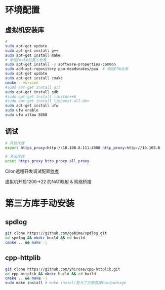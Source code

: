 # 环境配置
## 虚拟机安装库
```bash
# 
sudo apt-get update
sudo apt-get install g++
sudo apt-get install make
# 添加Cmake的官方仓库
sudo apt-get install -y software-properties-common
sudo add-apt-repository ppa:deadsnakes/ppa  # 添加PPA仓库
sudo apt-get update
sudo apt-get install cmake
cmake --version
#sudo apt-get install git
sudo apt-get install gdb
#sudo apt-get install libstdc++6
#sudo apt-get install libboost-all-dev
sudo apt-get install ufw
sudo ufw enable
sudo ufw allow 8080

```
## 调试
```bash
# 开启代理
export https_proxy=http://10.108.8.111:4080 http_proxy=http://10.108.8.111:4080 all_proxy=socks5://10.108.8.111:4081

# 关闭代理
unset https_proxy http_proxy all_proxy
```
Clion远程开发调试配置[参考](https://zhuanlan.zhihu.com/p/584737705)

虚拟机开启1200->22 的NAT映射 & 网络桥接

# 第三方库手动安装
## spdlog
```bash
git clone https://github.com/gabime/spdlog.git
cd spdlog && mkdir build && cd build
cmake .. && make -j
```
## cpp-httplib
```bash
git clone https://github.com/yhirose/cpp-httplib.git
cd cpp-httplib && mkdir build && cd build
cmake .. && make -j
sudo make install # make install是为了方便直接findpackage
```
